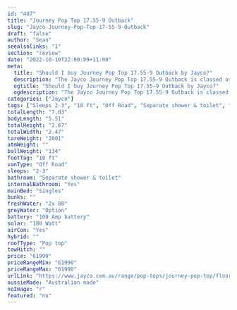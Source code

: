 ```yaml
---
id: "487"
title: "Journey Pop Top 17.55-9 Outback"
slug: "Jayco-Journey-Pop-Top-17-55-9-Outback"
draft: "false"
author: "Sean"
seealsolinks: "1"
section: "review"
date: "2022-10-10T22:00:09+11:00"
meta:
  title: "Should I buy Journey Pop Top 17.55-9 Outback by Jayco?"
  description: "The Jayco Journey Pop Top 17.55-9 Outback is classed as Off Road, and sleeps 2-3 people. It is Australian made and comes in at 18 ft. It generally has Separate shower & toilet."
  ogtitle: "Should I buy Journey Pop Top 17.55-9 Outback by Jayco?"
  ogdescription: "The Jayco Journey Pop Top 17.55-9 Outback is classed as Off Road, and sleeps 2-3 people. It is Australian made and comes in at 18 ft. It generally has Separate shower & toilet."
categories: ["Jayco"]
tags: ["Sleeps 2-3", "18 ft", "Off Road", "Separate shower & toilet", "Pop top", "60 - 70k"]
totalLength: "7.03"
bodyLength: "5.51"
totalHeight: "2.67"
totalWidth: "2.47"
tareWeight: "2001"
atmWeight: ""
ballWeight: "134"
footTag: "18 ft"
vanType: "Off Road"
sleeps: "2-3"
bathroom: "Separate shower & toilet"
internalBathroom: "Yes"
mainBed: "Singles"
bunks: ""
freshWater: "2x 80"
greyWater: "Option"
battery: "100 Amp battery"
solar: "180 Watt"
airCon: "Yes"
hybrid: ""
roofType: "Pop top"
towHitch: ""
price: "61990"
priceRangeMin: "61990"
priceRangeMax: "61990"
urlLink: "https://www.jayco.com.au/range/pop-tops/journey-pop-top/floor-plans/outback/journey-1755-9objy-my22"
aussieMade: "Australian made"
noImage: "r"
featured: "no"
---
```

